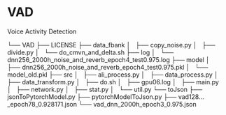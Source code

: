 # VAD
Voice Activity Detection


└── VAD
    ├── LICENSE
    ├── data_fbank
    │   ├── copy_noise.py
    │   ├── divide.py
    │   └── do_cmvn_and_delta.sh
    ├── log
    │   └── dnn256_2000h_noise_and_reverb_epoch4_test0.975.log
    ├── model
    │   ├── dnn256_2000h_noise_and_reverb_epoch4_test0.975.pkl
    │   └── model_old.pkl
    ├── src
    │   ├── ali_process.py
    │   ├── data_process.py
    │   ├── data_transform.py
    │   ├── do.sh
    │   ├── gpu06.log
    │   ├── main.py
    │   ├── network.py
    │   ├── stat.py
    │   └── util.py
    └── toJson
        ├── jsonToPytorchModel.py
        ├── pytorchModelToJson.py
        ├── vad128…_epoch78_0.928171.json
        └── vad_dnn_2000h_epoch3_0.975.json
